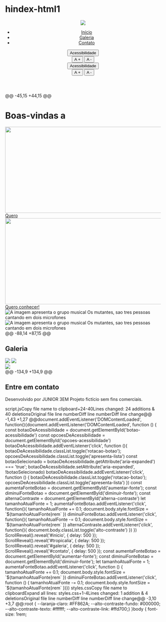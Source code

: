 # hindex-html1
  <link rel="preconnect" href="https://fonts.googleapis.com">    <title>Tropicália</title>    <link href="https://cdnjs.cloudflare.com/ajax/libs/bootstrap/5.3.3/css/bootstrap.min.css" rel="stylesheet">    <link rel="stylesheet" href="https://cdnjs.cloudflare.com/ajax/libs/bootstrap-icons/1.11.3/font/bootstrap-icons.min.css">    <link rel="stylesheet"        href="https://cdnjs.cloudflare.com/ajax/libs/bootstrap-icons/1.11.3/font/bootstrap-icons.min.css">    <link rel="stylesheet" href="styles.css"></head><body>    <header class=" p-5">        <nav class="container d-flex justify-content-between align-items-center" >        <nav class="container d-flex justify-content-between align-items-center">            <img src="img/logo.png" class="nav-img " loading="lazy">            <ul class="nav mt-5">                <li class="nav-item"><a class="nav-link" href="#inicio">Início</a></li>                <li class="nav-item"><a class="nav-link" href="#galeria">Galeria</a></li>                <li class="nav-item"><a class="nav-link" href="#contato">Contato</a></li>            </ul>            <div id="acessibilidade" class="menu-acessibilidade" aria-label="Menu de acessibilidade">                <button id="botao-acessibilidade" class="btn btn-primary rotacao-botao fw-bold" aria-expanded="false"                    aria-controls="opcoes-acessibilidade">Acessibilidade</button>                <div id="opcoes-acessibilidade" class="opcoes-acessibilidade apresenta-lista  " role="group"                    aria-label="Opções de acessibilidade">                    <button id="aumentar-fonte" class="btn btn-primary fw-bold" aria-label="Aumentar fonte">A +</button>                                        <button id="diminuir-fonte" class="btn btn-primary fw-bold" aria-label="Diminuir fonte">A -</button>                                <div id="acessibilidade" class="menu-acessibilidade">                <button id="botao-acessibilidade" class="btn btn-primary rotacao-botao fw-bold">Acessibilidade</button>                <div id="opcoes-acessibilidade" class="opcoes-acessibilidade apresenta-lista ">                    <button id="aumentar-fonte" class="btn btn-primary fw-bold">A +</button>                    <button id="diminuir-fonte" class="btn btn-primary fw-bold">A -</button>                </div>            </div>                    </nav>           </header>@@ -45,15 +44,15 @@            <div class="inicio-fundo d-flex justify-content-between align-items-center">                <div class="esquerda-conteudo">                    <h1 class="display-4 text-white fst-italic fw-bold">Boas-vindas a</h1>                    <img src="img/logo-2.png" class="mb-3" width="563"                        height="278" loading="lazy">                    <a href="#tropicalia"                        class="btn btn-primary btn-lg botao-inicio fw-semibold">Quero                    <img src="img/logo-2.png" class="mb-3" width="563" height="278" loading="lazy">                    <a href="#tropicalia" class="btn btn-primary btn-lg botao-inicio fw-semibold">Quero                        conhecer!</a>                </div>                <img src="img/lossy-page1-640px-Os_Mutantes.tif (1).png" alt="A imagem apresenta o grupo musical Os mutantes, sao tres pessoas cantando em  dois microfones" title="Os mutantes - CC0 Domínio Público / Acervo Arquivo Nacional" class="img-fluid img-inicio">                <img src="img/lossy-page1-640px-Os_Mutantes.tif (1).png"                    alt="A imagem apresenta o grupo musical Os mutantes, sao tres pessoas cantando em  dois microfones"                    title="Os mutantes - CC0 Domínio Público / Acervo Arquivo Nacional" class="img-fluid img-inicio">              </div>            </div>        </section>        <section id="tropicalia" class="my-5 pt-6 secao-tropicalia">@@ -88,14 +87,15 @@ <h2 class="text-center pt-5">Galeria</h2>                </div>                <div class="row mt-4  justify-content-md-center">                    <div class="col-md-4">                        <img src="img/lossy-page1-640px-Gilberto_Gil_nos_anos_1960.tif.jpg" class="img-fluid rounded-5" loading="lazy">                        <img src="img/lossy-page1-640px-Gilberto_Gil_nos_anos_1960.tif.jpg" class="img-fluid rounded-5"                            loading="lazy">                    </div>                    <div class="col-md-4">                        <img src="img/lossy-page1-640px-Caetano_Veloso_no_III_Festival_da_Música_Popular.tif.jpg"                            class="img-fluid rounded-5" loading="lazy">                    </div>                </div>             </div>            </div>        </section>        <section id="contato">@@ -134,9 +134,9 @@ <h2 class="mb-3">Entre em contato</h2>        <i class="bi bi-tiktok"></i>        <p class="mt-3">Desenvolvido por JUNIOR 3EM Projeto fictício sem fins comerciais.</p>    </footer>        <script src="script.js"></script>  </body></html>
‎script.jsCopy file name to clipboard+24-40Lines changed: 24 additions & 40 deletionsOriginal file line numberDiff line numberDiff line change@@ -1,43 +1,27 @@document.addEventListener('DOMContentLoaded', function(){document.addEventListener('DOMContentLoaded', function () {    const botaoDeAcessibilidade = document.getElementById('botao-acessibilidade')    const opcoesDeAcessibilidade = document.getElementById('opcoes-acessibilidade')     botaoDeAcessibilidade.addEventListener('click', function (){     botaoDeAcessibilidade.classList.toggle('rotacao-botao');     opcoesDeAcessibilidade.classList.toggle('apresenta-lista')      const botaoSelecionado = botaoDeAcessibilidade.getAttribute('aria-expanded') === 'true';     botaoDeAcessibilidade.setAttribute('aria-expanded', !botaoSelecionado)       botaoDeAcessibilidade.addEventListener('click', function () {        botaoDeAcessibilidade.classList.toggle('rotacao-botao');        opcoesDeAcessibilidade.classList.toggle('apresenta-lista')    })      const aumentaFonteBotao = document.getElementById('aumentar-fonte');     const diminuiFonteBotao = document.getElementById('diminuir-fonte');          const alternaContraste = document.getElementById('alterna-contraste')      let tamanhoAtualFonte = 1;      aumentaFonteBotao.addEventListener('click', function(){         tamanhoAtualFonte += 0.1;         document.body.style.fontSize = `${tamanhoAtualFonte}rem`      })      diminuiFonteBotao.addEventListener('click', function(){         tamanhoAtualFonte -= 0.1;         document.body.style.fontSize = `${tamanhoAtualFonte}rem`      })      alternaContraste.addEventListener('click', function(){         document.body.classList.toggle('alto-contraste')     })   })  ScrollReveal().reveal('#inicio', { delay: 500 }); ScrollReveal().reveal('#tropicalia', { delay: 500 }); ScrollReveal().reveal('#galeria', { delay: 500 }); ScrollReveal().reveal('#contato', { delay: 500 });    const aumentaFonteBotao = document.getElementById('aumentar-fonte');    const diminuiFonteBotao = document.getElementById('diminuir-fonte');    let tamanhoAtualFonte = 1;    aumentaFonteBotao.addEventListener('click', function () {        tamanhoAtualFonte += 0.1;        document.body.style.fontSize = `${tamanhoAtualFonte}rem`    })    diminuiFonteBotao.addEventListener('click', function () {        tamanhoAtualFonte -= 0.1;        document.body.style.fontSize = `${tamanhoAtualFonte}rem`    })})
‎styles.cssCopy file name to clipboardExpand all lines: styles.css+1-4Lines changed: 1 addition & 4 deletionsOriginal file line numberDiff line numberDiff line change@@ -3,10 +3,7 @@:root {    --laranja-claro: #FF862A;    --alto-contraste-fundo: #000000;    --alto-contraste-texto: #ffffff;    --alto-contraste-link: #ffd700;} }body {    font-size: 1rem;
